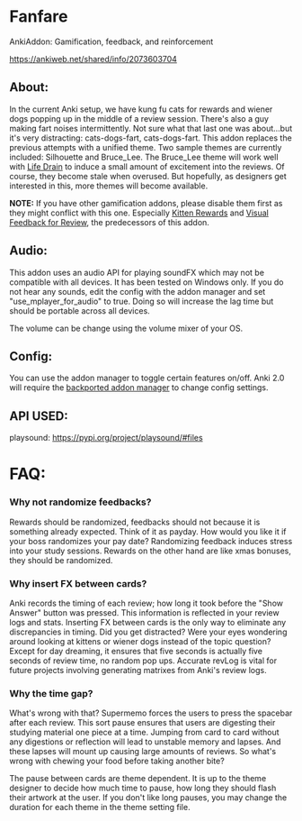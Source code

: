 # Fanfare
AnkiAddon: Gamification, feedback, and reinforcement

https://ankiweb.net/shared/info/2073603704


## About:
In the current Anki setup, we have kung fu cats for rewards and wiener dogs popping up in the middle of a review session. There's also a guy making fart noises intermittently. Not sure what that last one was about...but it's very distracting: cats-dogs-fart, cats-dogs-fart. This addon replaces the previous attempts with a unified theme. Two sample themes are currently included: Silhouette and Bruce_Lee. The Bruce_Lee theme will work well with <a href="https://ankiweb.net/shared/info/715575551">Life Drain</a> to induce a small amount of excitement into the reviews. Of course, they become stale when overused. But hopefully, as designers get interested in this, more themes will become available.  

<b>NOTE:</b> If you have other gamification addons, please disable them first as they might conflict with this one. Especially <a href="https://ankiweb.net/shared/info/1627107763">Kitten Rewards</a> and <a href="https://ankiweb.net/shared/info/1749604199">Visual Feedback for Review</a>, the predecessors of this addon.


## Audio:
This addon uses an audio API for playing soundFX which may not be compatible with all devices. It has been tested on Windows only. If you do not hear any sounds, edit the config with the addon manager and set "use_mplayer_for_audio" to true. Doing so will increase the lag time but should be portable across all devices.  

The volume can be change using the volume mixer of your OS.  


## Config:
You can use the addon manager to toggle certain features on/off. Anki 2.0 will require the <a href="https://ankiweb.net/shared/info/2058082580">backported addon manager</a> to change config settings.


## API USED:
playsound: https://pypi.org/project/playsound/#files



# FAQ:

### Why not randomize feedbacks?
Rewards should be randomized, feedbacks should not because it is something already expected. Think of it as payday. How would you like it if your boss randomizes your pay date? Randomizing feedback induces stress into your study sessions. Rewards on the other hand are like xmas bonuses, they should be randomized.

### Why insert FX between cards?
Anki records the timing of each review; how long it took before the "Show Answer" button was pressed. This information is reflected in your review logs and stats. Inserting FX between cards is the only way to eliminate any discrepancies in timing. Did you get distracted? Were your eyes wondering around looking at kittens or wiener dogs instead of the topic question? Except for day dreaming, it ensures that five seconds is actually five seconds of review time, no random pop ups. Accurate revLog is vital for future projects involving generating matrixes from Anki's review logs.

### Why the time gap?
What's wrong with that? Supermemo forces the users to press the spacebar after each review. This sort pause ensures that users are digesting their studying material one piece at a time. Jumping from card to card without any digestions or reflection will lead to unstable memory and lapses. And these lapses will mount up causing large amounts of reviews. So what's wrong with chewing your food before taking another bite?

The pause between cards are theme dependent. It is up to the theme designer to decide how much time to pause, how long they should flash their artwork at the user. If you don't like long pauses, you may change the duration for each theme in the theme setting file.


